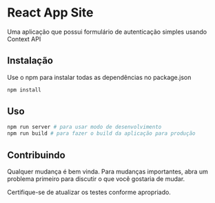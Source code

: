 # React App Site

Uma aplicação que possui formulário de autenticação simples usando Context API

## Instalação

Use o npm para instalar todas as dependências no package.json

```bash
npm install
```

## Uso

```bash
npm run server # para usar modo de desenvolvimento 
npm run build # para fazer o build da aplicação para produção 
```

## Contribuindo
Qualquer mudança é bem vinda. Para mudanças importantes, abra um problema primeiro para discutir o que você gostaria de mudar.

Certifique-se de atualizar os testes conforme apropriado.